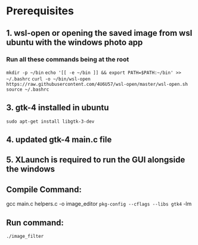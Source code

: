 # Prerequisites
## 1. wsl-open or opening the saved image from wsl ubuntu with the windows photo app
### Run all these commands being at the root
`mkdir -p ~/bin`
`echo '[[ -e ~/bin ]] && export PATH=$PATH:~/bin' >> ~/.bashrc`
`curl -o ~/bin/wsl-open https://raw.githubusercontent.com/4U6U57/wsl-open/master/wsl-open.sh`
`source ~/.bashrc`

## 3. gtk-4 installed in ubuntu
`sudo apt-get install libgtk-3-dev
`
## 4. updated gtk-4 main.c file 
## 5. XLaunch is required to run the GUI alongside the windows

## Compile Command: 

gcc main.c helpers.c -o image_editor `pkg-config --cflags --libs gtk4` -lm

## Run command:

 `./image_filter`
